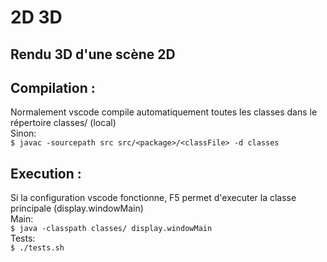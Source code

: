 # 2D 3D
## Rendu 3D d'une scène 2D




## Compilation :  
Normalement vscode compile automatiquement toutes les classes dans le répertoire classes/ (local)  
Sinon:  
```$ javac -sourcepath src src/<package>/<classFile> -d classes```  

## Execution :  
Si la configuration vscode fonctionne, F5 permet d'executer la classe principale (display.windowMain)  
Main:  
```$ java -classpath classes/ display.windowMain```  
Tests:  
```$ ./tests.sh```  
